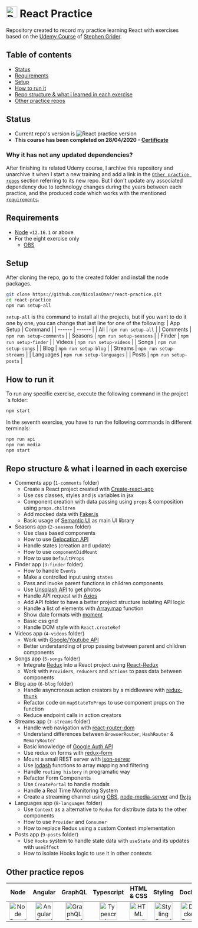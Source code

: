 # <img src="https://cdn.simpleicons.org/react" title="React Practice Repo" alt="React Practice Repo" width="30"> React Practice
Repository created to record my practice learning React with exercises based on the [Udemy Course](https://www.udemy.com/course/react-redux) of [Stephen Grider](https://www.udemy.com/user/sgslo/).

## Table of contents
- [Status](#status)
- [Requirements](#requirements)
- [Setup](#setup)
- [How to run it](#how-to-run-it)
- [Repo structure & what i learned in each exercise](#repo-structure--what-i-learned-in-each-exercise)
- [Other practice repos](#other-practice-repos)

## Status
- Current repo's version is ![React practice version](https://img.shields.io/github/package-json/v/nicolasomar/react-practice?color=success&label=%20&style=flat-square)
- **This course has been completed on 28/04/2020 - [Certificate](https://www.udemy.com/certificate/UC-405f16fd-38f0-4907-a4a7-44a4c2d1f424/)**

### Why it has not any updated dependencies?
After finishing its related Udemy course, I archive this repository and unarchive it when I start a new training and add a link in the [`Other practice repos`](#other-practice-repos) section referring to its new repo. But I don't update any associated dependency due to technology changes during the years between each practice, and the produced code which works with the mentioned [`requirements`](#requirements).

## Requirements
 - [Node](https://nodejs.org/en/download/) `v12.16.1` or above
 - For the eight exercise only
   - [OBS](http://obsproject.com/)

 ## Setup
After cloning the repo, go to the created folder and install the node packages.
```sh
git clone https://github.com/NicolasOmar/react-practice.git
cd react-practice
npm run setup-all
```
`setup-all` is the command to install all the projects, but if you want to do it one by one, you can change that last line for one of the following:
| App Setup | Command |
| ------ | ------ |
| All | `npm run setup-all` |
| Comments | `npm run setup-comments` |
| Seasons | `npm run setup-seasons` |
| Finder | `npm run setup-finder` |
| Videos | `npm run setup-videos` |
| Songs | `npm run setup-songs` |
| Blog | `npm run setup-blog` |
| Streams | `npm run setup-streams` |
| Languages | `npm run setup-languages` |
| Posts | `npm run setup-posts` |

## How to run it
To run any specific exercise, execute the following command in the project´s folder:
```sh
npm start
```
In the seventh exercise, you have to run the following commands in different terminals:
```sh
npm run api
npm run media
npm start
```

## Repo structure & what i learned in each exercise
 - Comments app (`1-comments` folder)
   - Create a React project created with [Create-react-app](https://www.npmjs.com/package/create-react-app)
   - Use css classes, styles and js variables in jsx
   - Component creation with data passing using `props` & composition using `props.children`
   - Add mocked data with [Faker.js](https://www.npmjs.com/package/faker)
   - Basic usage of [Semantic UI](https://semantic-ui.com/) as main UI library
 - Seasons app (`2-seasons` folder)
   - Use class based components
   - How to use [Gelocation API](https://developer.mozilla.org/en-US/docs/Web/API/Geolocation_API)
   - Handle states (creation and update)
   - How to use `componentDidMount`
   - How to use `DefaultProps`
 - Finder app (`3-finder` folder)
   - How to handle `Events`
   - Make a controlled input using `states`
   - Pass and invoke parent functions in children components
   - Use [Unsplash API](https://unsplash.com/developers) to get photos
   - Handle API request with [Axios](https://www.npmjs.com/package/axios)
   - Add API folder to have a better project structure isolating API logic
   - Handle a list of elements with [Array.map](https://developer.mozilla.org/en-US/docs/Web/JavaScript/Reference/Global_Objects/Array/map) function
   - Show date formats with [moment](https://www.npmjs.com/package/moment)
   - Basic css grid
   - Handle DOM style with `React.createRef`
 - Videos app (`4-videos` folder)
   - Work with [Google/Youtube API](https://console.developers.google.com/)
   - Better understanding of prop passing between parent and children components
 - Songs app (`5-songs` folder)
   - Integrate [Redux](https://www.npmjs.com/package/redux) into a React project using [React-Redux](https://www.npmjs.com/package/react-redux)
   - Work with `Providers`, `reducers` and `actions` to pass data between components
 - Blog app (`6-blog` folder)
   - Handle asyncronous action creators by a middleware with [redux-thunk](https://www.npmjs.com/package/redux-thunk)
   - Refactor code on `mapStateToProps` to use component props on the function
   - Reduce endpoint calls in action creators
 - Streams app (`7-streams` folder)
   - Handle web navigation with [react-router-dom](https://www.npmjs.com/package/react-router-dom)
   - Understand differences between `BrowserRouter`, `HashRouter` & `MemoryRouter`
   - Basic knowledge of [Google Auth API](https://developers.google.com/identity)
   - Use redux on forms with [redux-form](https://www.npmjs.com/package/redux-form)
   - Mount a small REST server with [json-server](https://www.npmjs.com/package/json-server)
   - Use [lodash](https://www.npmjs.com/package/lodash) functions to array mapping and filtering
   - Handle `routing history` in programatic way
   - Refactor Form Components
   - Use `CreatePortal` to handle modals
   - Handle a Real Time Monitoring System
   - Create a streaming channel using [OBS](http://obsproject.com/), [node-media-server](https://www.npmjs.com/package/node-media-server) and [flv.js](https://www.npmjs.com/package/flv.js)
 - Languages app (`8-languages` folder)
   - Use `Context` as a alternative to `Redux` for distribute data to the other components
   - How to use `Provider` and `Consumer`
   - How to replace Redux using a custom Context implementation
 - Posts app (`9-posts` folder)
   - Use `Hooks` system to handle state data with `useState` and its updates with `useEffect`
   - How to isolate Hooks logic to use it in other contexts

## Other practice repos
| Node | Angular | GraphQL | Typescript | HTML & CSS | Styling | Docker | Next.js |
| :---: | :---: | :---: | :---: | :---: | :---: | :---: | :---: |
| [<img src="https://cdn.simpleicons.org/node.js" title="Node Practice Repo" alt="Node Practice Repo" width="48px">](https://github.com/NicolasOmar/node-practice) | [<img src="https://cdn.simpleicons.org/angular" title="Angular Practice Repo" alt="Angular Practice Repo" width="48px">](https://github.com/NicolasOmar/angular-practice) | [<img src="https://cdn.simpleicons.org/graphql" title="GraphQL Practice Repo" alt="GraphQL Practice Repo" width="48px">](https://github.com/NicolasOmar/graphql-practice) |  [<img src="https://cdn.simpleicons.org/typescript" title="Typescript Practice Repo" alt="Typescript Practice Repo" width="48px">](https://github.com/NicolasOmar/typescript-practice) | [<img src="https://cdn.simpleicons.org/html5" title="HTML and CSS Practice Repo" alt="HTML and CSS Practice Repo" width="48px">](https://github.com/NicolasOmar/html-css-practice) | [<img src="https://cdn.simpleicons.org/sass" title="Styling Practice Repo" alt="Styling Practice Repo" width="48px">](https://github.com/NicolasOmar/styling-practice) | [<img src="https://cdn.simpleicons.org/docker" title="Docker Practice Repo" alt="Docker Practice Repo" width="48px">](https://github.com/NicolasOmar/docker-practice) | [<img src="https://cdn.simpleicons.org/nextdotjs" title="Next.js Practice Repo" alt="Next.js Practice Repo" width="48px">](https://github.com/NicolasOmar/next-practice) |